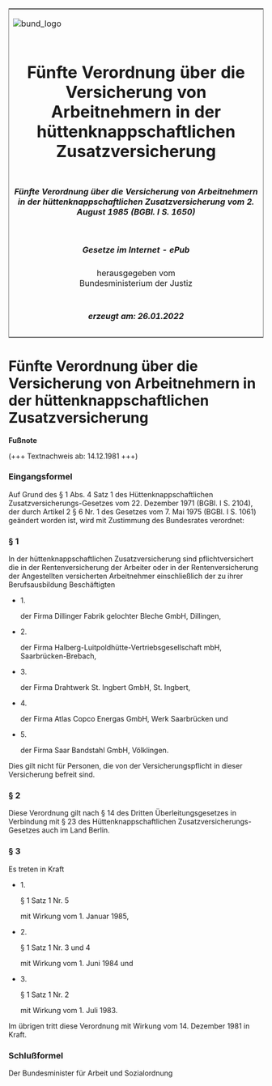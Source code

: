 <span id="DECKBLATT.html"></span>

<table border="0" frame="border" width="100%">

<tr valign="top">

<td align="left">

![bund\_logo](BfJ_2021_Web_de_de.gif)

</td>

<td align="right">

 

</td>

</tr>

<tr align="center" valign="middle">

<td colspan="2">

# Fünfte Verordnung über die Versicherung von Arbeitnehmern in der hüttenknappschaftlichen Zusatzversicherung

</td>

</tr>

<tr align="center" valign="middle">

<td colspan="2">

##### Fünfte Verordnung über die Versicherung von Arbeitnehmern in der hüttenknappschaftlichen Zusatzversicherung vom 2. August 1985 (BGBl. I S. 1650)

</td>

</tr>

<tr align="center" valign="middle">

<td colspan="2">

  
  

##### Gesetze im Internet - ePub  
  
herausgegeben vom  
Bundesministerium der Justiz

</td>

</tr>

<tr align="center" valign="bottom">

<td colspan="2">

  
  

##### erzeugt am: 26.01.2022

</td>

</tr>

</table>

<span id="BJNR016500985.html"></span>

# Fünfte Verordnung über die Versicherung von Arbeitnehmern in der hüttenknappschaftlichen Zusatzversicherung

<div>

  
**Fußnote**

<div class="jnhtml">

<div>

<div class="jurAbsatz">

(+++ Textnachweis ab: 14.12.1981 +++)

</div>

</div>

</div>

</div>

<span id="BJNR016500985BJNE000100326.html"></span>

### Eingangsformel  

<div>

<div class="jnhtml">

<div>

<div class="jurAbsatz">

Auf Grund des § 1 Abs. 4 Satz 1 des Hüttenknappschaftlichen
Zusatzversicherungs-Gesetzes vom 22. Dezember 1971 (BGBl. I S. 2104),
der durch Artikel 2 § 6 Nr. 1 des Gesetzes vom 7. Mai 1975 (BGBl. I S.
1061) geändert worden ist, wird mit Zustimmung des Bundesrates
verordnet:

</div>

</div>

</div>

</div>

<span id="BJNR016500985BJNE000500326.html"></span>

### § 1  

<div>

<div class="jnhtml">

<div>

<div class="jurAbsatz">

In der hüttenknappschaftlichen Zusatzversicherung sind pflichtversichert
die in der Rentenversicherung der Arbeiter oder in der
Rentenversicherung der Angestellten versicherten Arbeitnehmer
einschließlich der zu ihrer Berufsausbildung Beschäftigten

  - 1\.
    
    <div style="">
    
    der Firma Dillinger Fabrik gelochter Bleche GmbH, Dillingen,
    
    </div>

  - 2\.
    
    <div style="">
    
    der Firma Halberg-Luitpoldhütte-Vertriebsgesellschaft mbH,
    Saarbrücken-Brebach,
    
    </div>

  - 3\.
    
    <div style="">
    
    der Firma Drahtwerk St. Ingbert GmbH, St. Ingbert,
    
    </div>

  - 4\.
    
    <div style="">
    
    der Firma Atlas Copco Energas GmbH, Werk Saarbrücken und
    
    </div>

  - 5\.
    
    <div style="">
    
    der Firma Saar Bandstahl GmbH, Völklingen.
    
    </div>

Dies gilt nicht für Personen, die von der Versicherungspflicht in dieser
Versicherung befreit sind.

</div>

</div>

</div>

</div>

<span id="BJNR016500985BJNE000600326.html"></span>

### § 2  

<div>

<div class="jnhtml">

<div>

<div class="jurAbsatz">

Diese Verordnung gilt nach § 14 des Dritten Überleitungsgesetzes in
Verbindung mit § 23 des Hüttenknappschaftlichen
Zusatzversicherungs-Gesetzes auch im Land Berlin.

</div>

</div>

</div>

</div>

<span id="BJNR016500985BJNE000700326.html"></span>

### § 3  

<div>

<div class="jnhtml">

<div>

<div class="jurAbsatz">

Es treten in Kraft

  - 1\.
    
    <div style="">
    
    § 1 Satz 1 Nr. 5
    
    </div>
    
    <div style="">
    
    mit Wirkung vom 1. Januar 1985,
    
    </div>

  - 2\.
    
    <div style="">
    
    § 1 Satz 1 Nr. 3 und 4
    
    </div>
    
    <div style="">
    
    mit Wirkung vom 1. Juni 1984 und
    
    </div>

  - 3\.
    
    <div style="">
    
    § 1 Satz 1 Nr. 2
    
    </div>
    
    <div style="">
    
    mit Wirkung vom 1. Juli 1983.
    
    </div>

Im übrigen tritt diese Verordnung mit Wirkung vom 14. Dezember 1981 in
Kraft.

</div>

</div>

</div>

</div>

<span id="BJNR016500985BJNE000800326.html"></span>

### Schlußformel  

<div>

<div class="jnhtml">

<div>

<div class="jurAbsatz">

<span class="SP">Der Bundesminister für Arbeit und Sozialordnung</span>

</div>

</div>

</div>

</div>
